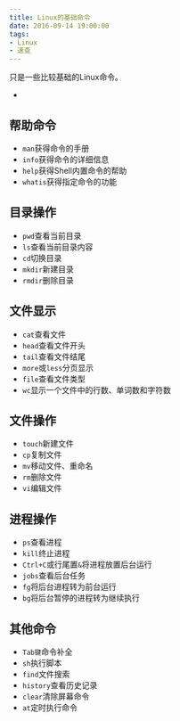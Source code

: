 ```yaml
---
title: Linux的基础命令
date: 2016-09-14 19:00:00
tags:
- Linux
- 速查
---
```


只是一些比较基础的Linux命令。
+ <!--more-->

## 帮助命令
- `man`获得命令的手册
- `info`获得命令的详细信息
- `help`获得Shell内置命令的帮助
- `whatis`获得指定命令的功能

## 目录操作

- `pwd`查看当前目录
- `ls`查看当前目录内容
- `cd`切换目录
- `mkdir`新建目录
- `rmdir`删除目录

## 文件显示

- `cat`查看文件
- `head`查看文件开头
- `tail`查看文件结尾
- `more`或`less`分页显示
- `file`查看文件类型
- `wc`显示一个文件中的行数、单词数和字符数

## 文件操作

- `touch`新建文件
- `cp`复制文件
- `mv`移动文件、重命名
- `rm`删除文件
- `vi`编辑文件

## 进程操作

- `ps`查看进程
- `kill`终止进程
- `Ctrl+C`或行尾置`&`将进程放置后台运行
- `jobs`查看后台任务
- `fg`将后台进程转为前台运行
- `bg`将后台暂停的进程转为继续执行

## 其他命令

- `Tab键`命令补全
- `sh`执行脚本
- `find`文件搜索
- `history`查看历史记录
- `clear`清除屏幕命令
- `at`定时执行命令
